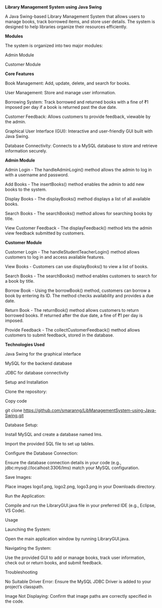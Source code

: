 

**Library Management System using Java Swing**


A Java Swing-based Library Management System that allows users to manage books, track borrowed items, and store user details. The system is designed to help libraries organize their resources efficiently.



**Modules**


The system is organized into two major modules:

Admin Module


Customer Module


**Core Features**


Book Management: Add, update, delete, and search for books.


User Management: Store and manage user information.


Borrowing System: Track borrowed and returned books with a fine of ₹1 imposed per day if a book is returned past the due date.


Customer Feedback: Allows customers to provide feedback, viewable by the admin.


Graphical User Interface (GUI): Interactive and user-friendly GUI built with Java Swing.


Database Connectivity: Connects to a MySQL database to store and retrieve information securely.


**Admin Module**


Admin Login - The handleAdminLogin() method allows the admin to log in with a username and password.


Add Books - The insertBooks() method enables the admin to add new books to the system.


Display Books - The displayBooks() method displays a list of all available books.


Search Books - The searchBooks() method allows for searching books by title.


View Customer Feedback - The displayFeedback() method lets the admin view feedback submitted by customers.


**Customer Module**


Customer Login - The handleStudentTeacherLogin() method allows customers to log in and access available features.


View Books - Customers can use displayBooks() to view a list of books.


Search Books - The searchBooks() method enables customers to search for a book by title.


Borrow Book - Using the borrowBook() method, customers can borrow a book by entering its ID. The method checks availability and provides a due date.


Return Book - The returnBook() method allows customers to return borrowed books. If returned after the due date, a fine of ₹1 per day is imposed.


Provide Feedback - The collectCustomerFeedback() method allows customers to submit feedback, stored in the database.


**Technologies Used**


Java Swing for the graphical interface


MySQL for the backend database


JDBC for database connectivity


Setup and Installation


Clone the repository:

Copy code


git clone https://github.com/smaranng/LibManagementSystem-using-Java-Swing.git


Database Setup:

Install MySQL and create a database named lms.


Import the provided SQL file to set up tables.


Configure the Database Connection:

Ensure the database connection details in your code (e.g., jdbc:mysql://localhost:3306/lms) match your MySQL configuration.


Save Images:

Place images logo1.png, logo2.png, logo3.png in your Downloads directory.


Run the Application:

Compile and run the LibraryGUI.java file in your preferred IDE (e.g., Eclipse, VS Code).


Usage


Launching the System:


Open the main application window by running LibraryGUI.java.


Navigating the System:


Use the provided GUI to add or manage books, track user information, check out or return books, and submit feedback.


Troubleshooting


No Suitable Driver Error: Ensure the MySQL JDBC Driver is added to your project’s classpath.


Image Not Displaying: Confirm that image paths are correctly specified in the code.
